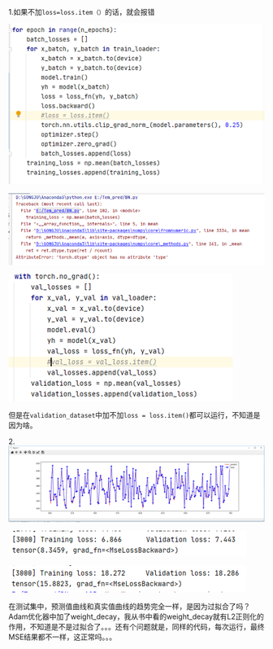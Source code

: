 1.如果不加`loss=loss.item（）`的话，就会报错

![pic1](./img//图片1.jpg)

![pic2](.\img\图片2.jpg)

![pic3](.\img\图片3.jpg)





​	但是在`validation_dataset`中加不加`loss = loss.item()`都可以运行，不知道是因为啥。

2.![pic4](.\img\图片4.jpg)

![pic5](.\img\图片5.jpg)



![pic6](.\img\图片6.jpg)



在测试集中，预测值曲线和真实值曲线的趋势完全一样，是因为过拟合了吗？Adam优化器中加了weight_decay，我从书中看的weight_decay就有L2正则化的作用，不知道是不是过拟合了。。。还有个问题就是，同样的代码，每次运行，最终MSE结果都不一样，这正常吗。。。

